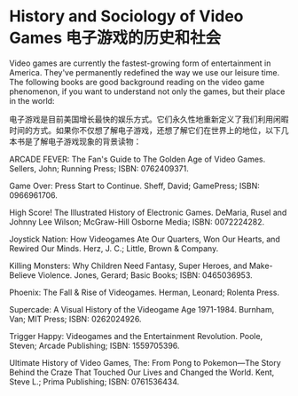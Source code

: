 # History and Sociology of Video Games 电子游戏的历史和社会

Video games are currently the fastest-growing form of entertainment in America. They've permanently redefined the way we use our leisure time. The following books are good background reading on the video game phenomenon, if you want to understand not only the games, but their place in the world:

电子游戏是目前美国增长最快的娱乐方式。它们永久性地重新定义了我们利用闲暇时间的方式。如果你不仅想了解电子游戏，还想了解它们在世界上的地位，以下几本书是了解电子游戏现象的背景读物：

ARCADE FEVER: The Fan's Guide to The Golden Age of Video Games. Sellers, John; Running Press; ISBN: 0762409371.

Game Over: Press Start to Continue. Sheff, David; GamePress; ISBN: 0966961706.

High Score! The Illustrated History of Electronic Games. DeMaria, Rusel and Johnny Lee Wilson; McGraw-Hill Osborne Media; ISBN: 0072224282.

Joystick Nation: How Videogames Ate Our Quarters, Won Our Hearts, and Rewired Our Minds. Herz, J. C.; Little, Brown & Company.

Killing Monsters: Why Children Need Fantasy, Super Heroes, and Make-Believe Violence. Jones, Gerard; Basic Books; ISBN: 0465036953.

Phoenix: The Fall & Rise of Videogames. Herman, Leonard; Rolenta Press.

Supercade: A Visual History of the Videogame Age 1971-1984. Burnham, Van; MIT Press; ISBN: 0262024926.

Trigger Happy: Videogames and the Entertainment Revolution. Poole, Steven; Arcade Publishing; ISBN: 1559705396.

Ultimate History of Video Games, The: From Pong to Pokemon—The Story Behind the Craze That Touched Our Lives and Changed the World. Kent, Steve L.; Prima Publishing; ISBN: 0761536434.